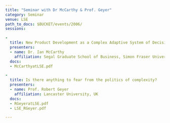 ```yaml
---
title: "Seminar with Dr McCarthy & Prof. Geyer"
category: Seminar
venue: LSE
path_to_docs: $BUCKET/events/2006/
sessions:

-
  title: New Product Development as a Complex Adaptive System of Decisions
  presenters: 
  - name: Dr. Ian McCarthy
    affiliation: Segal Graduate School of Business, Simon Fraser University, Canada
  docs:
  - McCarthyatLSE.pdf

-
  title: Is there anything to fear from the politics of complexity?
  presenters: 
  - name: Prof. Robert Geyer
    affiliation: Lancaster University, UK
  docs:
  - RGeyeratLSE.pdf
  - LSE_RGeyer.pdf

---
```

